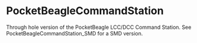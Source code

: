 # PocketBeagleCommandStation

Through hole version of the PocketBeagle LCC/DCC Command Station.  See 
PocketBeagleCommandStation_SMD for a SMD version.
